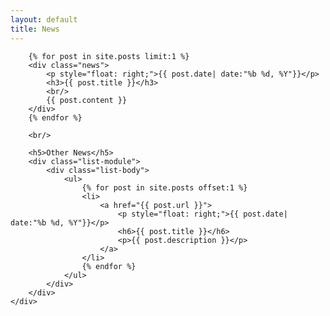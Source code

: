 ```yaml
---
layout: default
title: News
---
```


<div class="container_12">
    <div class="grid_12">

        {% for post in site.posts limit:1 %}
        <div class="news">
            <p style="float: right;">{{ post.date| date:"%b %d, %Y"}}</p>
            <h3>{{ post.title }}</h3>
            <br/>
            {{ post.content }}
        </div>
        {% endfor %}

        <br/>

        <h5>Other News</h5>
        <div class="list-module">
            <div class="list-body">
                <ul>
                    {% for post in site.posts offset:1 %}
                    <li>
                        <a href="{{ post.url }}">
                            <p style="float: right;">{{ post.date| date:"%b %d, %Y"}}</p>
                            <h6>{{ post.title }}</h6>
                            <p>{{ post.description }}</p>
                        </a>
                    </li>
                    {% endfor %}
                </ul>
            </div>
        </div>
    </div>
</div>